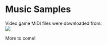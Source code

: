 # Music Samples

Video game MIDI files were downloaded from:<br>
[![](http://www.vgmusic.com/images/banners/lillogo.jpg)](http://www.vgmusic.com)<br>


More to come!